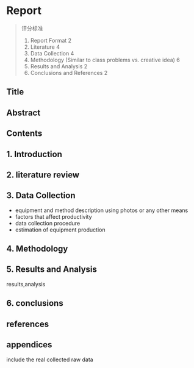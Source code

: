 # Report 
> 评分标准
> 1. Report Format 2 
> 2. Literature 4 
> 3. Data Collection 4 
> 4. Methodology (Similar to class problems vs. creative idea) 6 
> 5. Results and Analysis 2 
> 6. Conclusions  and  References 2 

## Title

## Abstract

## Contents

## 1. Introduction

## 2. literature review

## 3. Data Collection

- equipment and method description using photos or any other means
- factors that affect productivity
- data collection procedure
- estimation of equipment production

## 4. Methodology

## 5. Results and Analysis
results,analysis

## 6. conclusions

## references

## appendices 
include the real collected raw data



 